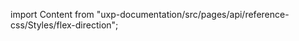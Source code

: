 
import Content from "uxp-documentation/src/pages/api/reference-css/Styles/flex-direction";

<Content query="product=photoshop"/>
